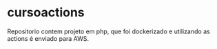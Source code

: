 # cursoactions
Repositorio contem projeto em php, que foi dockerizado e utilizando as actions é enviado para AWS.
